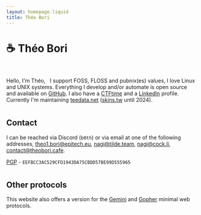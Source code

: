 ```yaml
---
layout: homepage.liquid
title: Théo Bori
---
```


# ☕ Théo Bori

&nbsp;
&nbsp;
&nbsp;

Hello, I'm Théo,
&nbsp;
I support FOSS, FLOSS and pubnix(es) values, I love Linux and UNIX systems.
Everything I develop and/or automate is open source and available on [GitHub](https://github.com/theobori).
I also have a [CTFtime](https://ctftime.org/user/67138) and a [LinkedIn](https://www.linkedin.com/in/theo-bori) profile.
&nbsp;
Currently I'm maintaining [teedata.net](https://teedata.net) ([skins.tw](https://skins.tw) until 2024).

<h2 class="category" style="margin-top: 40px;">Contact</h2>

I can be reached via Discord (`b0th`) or via email at one of the following addresses, <a href="mailto:theo1.bori@epitech.eu">theo1.bori@epitech.eu</a>, <a href="mailto:nagi@tilde.team">nagi@tilde.team</a>, <a href="mailto:nagi@cock.li">nagi@cock.li</a>, <a href="mailto:contact@theobori.cafe">contact@theobori.cafe</a>.
&nbsp;
<!-- <a href="/pgp.asc">PGP</a> - `EEFBCC3AC529CFD1943DA75CBDD57BE99D555965` -->
[PGP](/pgp.asc) - `EEFBCC3AC529CFD1943DA75CBDD57BE99D555965`

<h2 class="category" style="margin-top: 40px;">Other protocols</h2>

This website also offers a version for the [Gemini](gemini://tilde.pink/~nagi) and [Gopher](gopher://tilde.pink:70/1/~nagi) minimal web protocols.


